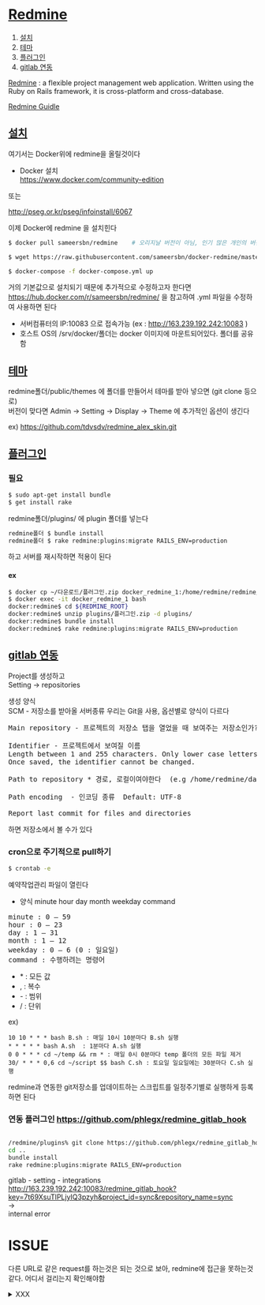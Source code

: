 # [Redmine](../README.md)<a name = "TOP"></a>
1. [설치](#install)
2. [테마](#theme)
3. [플러그인](#plugin)
4. [gitlab 연동](#gitlab)

[Redmine](https://www.redmine.org/) : a flexible project management web application. Written using the Ruby on Rails framework, it is cross-platform and cross-database.    

[Redmine Guidle](https://www.redmine.org/projects/redmine/wiki/Guide)  
    
    
    
## [설치](#TOP)<a name = "install">

여기서는 Docker위에 redmine을 올릴것이다 

+ Docker 설치  
https://www.docker.com/community-edition  

또는  
 
http://pseg.or.kr/pseg/infoinstall/6067  

이제 Docker에 redmine 을 설치힌다 

```bash
$ docker pull sameersbn/redmine    # 오리지날 버전이 아님, 인기 많은 개인의 버전

$ wget https://raw.githubusercontent.com/sameersbn/docker-redmine/master/docker-compose.yml

$ docker-compose -f docker-compose.yml up

```

거의 기본값으로 설치되기 때문에 추가적으로 수정하고자 한다면  
https://hub.docker.com/r/sameersbn/redmine/
을 참고하여  .yml 파일을 수정하여 사용하면 된다  

+ 서버컴퓨터의 IP:10083 으로 접속가능 (ex : http://163.239.192.242:10083  )   
+ 호스트 OS의 /srv/docker/폴더는 docker 이미지에 마운트되어있다. 폴더를 공유함      

## [테마](#TOP)<a name ="theme"></a>

redmine폴더/public/themes 에 폴더를 만들어서 테마를 받아 넣으면 (git clone 등으로)   
버전이 맞다면 Admin -> Setting -> Display -> Theme 에 추가적인 옵션이 생긴다    

ex) https://github.com/tdvsdv/redmine_alex_skin.git


## [플러그인](#TOP)<a name = "plugin"></a>

### 필요
```bash
$ sudo apt-get install bundle
$ get install rake 
```

redmine폴더/plugins/ 에 plugin 폴더를 넣는다

```bash
redmine폴더 $ bundle install
redmine폴더 $ rake redmine:plugins:migrate RAILS_ENV=production
```

하고 서버를 재시작하면 적용이 된다

#### ex 

```bash
$ docker cp ~/다운로드/플러그인.zip docker_redmine_1:/home/redmine/redmine/plugins/
$ docker exec -it docker_redmine_1 bash
docker:redmine$ cd ${REDMINE_ROOT}
docker:redmine$ unzip plugins/플러그인.zip -d plugins/
docker:redmine$ bundle install
docker:redmine$ rake redmine:plugins:migrate RAILS_ENV=production
```

## [gitlab 연동](#TOP)<a name = "gitlab"></a>

Project를 생성하고  
Setting -> repositories  

생성 양식  
SCM  - 저장소를 받아올 서버종류 우리는 Git을 사용, 옵션별로 양식이 다르다  

<pre>
Main repository - 프로젝트의 저장소 탭을 열었을 때 보여주는 저장소인가?

Identifier - 프로젝트에서 보여질 이름 
Length between 1 and 255 characters. Only lower case letters (a-z), numbers, dashes and underscores are allowed.
Once saved, the identifier cannot be changed.

Path to repository * 경로, 로컬이여야한다  (e.g /home/redmine/data/repo/OpenAudioLibraryStudy/.git)

Path encoding  - 인코딩 종류  Default: UTF-8

Report last commit for files and directories 
</pre>

하면 저장소에서 볼 수가 있다  

### cron으로 주기적으로 pull하기  
```bash
$ crontab -e
````

예약작업관리 파일이 열린다  

+ 양식
minute hour day month weekday command

<pre>
minute : 0 – 59
hour : 0 – 23
day : 1 – 31
month : 1 – 12
weekday : 0 – 6 (0 : 일요일)
command : 수행하려는 명령어
</pre>

+ \* : 모든 값 
+ , : 복수      
+ \- : 범위   
+ / : 단위


ex)
```
10 10 * * * bash B.sh : 매일 10시 10분마다 B.sh 실행   
* * * * * bash A.sh  : 1분마다 A.sh 실행  
0 0 * * * cd ~/temp && rm * : 매일 0시 0분마다 temp 폴더의 모든 파일 제거  
30/ * * * 0,6 cd ~/script $$ bash C.sh : 토요일 일요일에는 30분마다 C.sh 실행

```
redmine과 연동한 git저장소를 업데이트하는 스크립트를 일정주기별로 실행하게 등록하면 된다  


### 연동 플러그인   https://github.com/phlegx/redmine_gitlab_hook


```bash

/redmine/plugins% git clone https://github.com/phlegx/redmine_gitlab_hook.git
cd ..
bundle install
rake redmine:plugins:migrate RAILS_ENV=production
```  
gitlab - setting - integrations    
http://163.239.192.242:10083/redmine_gitlab_hook?key=7t69XsuTlPLjyIQ3pzyh&project_id=sync&repository_name=sync  
->  
internal error 

# ISSUE
다른 URL로 같은 request를 하는것은 되는 것으로 보아, redmine에 접근을 못하는것 같다. 어디서 걸리는지 확인해야함








    
<details><summary>XXX</summary>
    
# TODO
dcoker 로 redmine  
docker 설치는 함


## [설치](#TOP)

+ [Docker](https://www.docker.com/)  
설치  : http://pseg.or.kr/pseg/infoinstall/6067  

레드마인 : https://hub.docker.com/_/redmine/

도커 활용 : http://raccoonyy.github.io/docker-usages-for-dev-environment-setup/  

도커 버전 문서 :https://docs.docker.com/compose/compose-file/compose-versioning/#version-2


``` bash

$ sudo docker run -d --name redmine_mysql -e MYSQL_ROOT_PASSWORD=qwer1234 -e MYSQL_DATABASE=redmine_db mysql

$ sudo docker run -d --name some-redmine --link redmine_mysql:mysql redmine

$ curl -L https://github.com/docker/compose/releases/download/1.21.1/docker-compose-`uname -s`-`uname -m` -o /usr/local/bin/docker-compose

$  sudo chmod +x /usr/local/bin/docker-compose 

$ sudo apt-get install docker-compose -- 이전 버전 설치함



$ vim docker-compose.yml
```
<details><summary>docker-compose.yml</summary>
    
```
version: '3.1'

services:

    redmine:
        image: redmine
        restart : always
        container_name: redmine
        ports:
            - 8080:3000
        environment:
            REDMINE_DB_MYSQL: db
            REDMINE_DB_PASSWORD: qwer1234

    db:
            #image: mysql # error | mbind : operation not permmited 
            image: mysql:5.7
            restart: always
            ports:
                - 3306:3306
            environment:
                MYSQL_ROOT_PASSWORD: qwer1234
                MYSQL_DATABASE: redmine

```    
</details>



``` bash
$ sudo docker-compose -f docer-compose.yml up

```
초기 주소 : http://localhost:8080
초기 관리자 계정 : Login : admin  |  Password : admin  


sudo docker run -it redmine bash

https://www.redmineup.com/pages/help/installation/installing-redmine-on-ubuntu-16-04

https://www.redmineup.com/pages/help/installation/installing-redmine-on-ubuntu-16-04#Setting-a-secure-connection-HTTPS-in-nginx

```bash
subversion imagemagick libmagickwand-dev libcurl4-openssl-dev curl

# gpg --keyserver hkp://keys.gnupg.net --recv-keys D39DC0E3
# curl -L https://get.rvm.io | bash -s stable --ruby=2.2.6

```

[The Bitnami Redmine Stack](https://bitnami.com/stack/redmine)   
Bitnami 는 다른 패키지를 많이 사용하는 어플리케이션을 이용할때, 한번에 패키지를 설치하거나 패키지가 설치된 가상머신을 사용할 수 있게한다. 어플리케이션 마다 다른 구성의 Bitnami를 지원한다   

자신에 OS에 맞는 인스톨러를 받는다. 자신의 OS에 직접 설치할 수도 있고, 가상 머신을 사용할 수도 있다.  
+ Ubuntu 인스톨러   
  1. 추가적으로 설치할 구성요소  
  2. 설치 경로
  3. 레드마인 계정
      * You real name
      * Email Address
      * Login
      * Password    
  4. 언어  
  5. 이메일로 Notification 가능? 
  6. Redmine을 클라우드에서 구동(유료)
  7. 완료  
 
  
bitnami 를 이용한 편한 설치  
http://www.redmine.or.kr/projects/community/wiki/Linux

[bitnami](https://bitnami.com/)     
Bitnami has automated the ability to package, deploy and maintain applications, lowering the barrier to adoption for anyone to deploy and maintain a full spectrum of server applications, development stacks and infrastructure applications in virtually any format. 

Bitnami 로 하면 원래의 redmine 구조가 아닌 bitnami의 구조로 설치가 되며, 설정또한 원래의 설정퍼일과 bitnami에서 관리하는 설정파일이 따로 있어서 일이 많다  


  ## [접속](#TOP)<a name = "enter"></a>
  
  설치 폴더에서 manager-linux-x64.run을 실행  
  Go to Application 으로 사이트에 접속 할 수 있다 
  거기서 Admin 계정으로 로그인하면 환경설정 가능  
  
  ## [git](#TOP)<a name = "git"></a>
  
  Redmine의 프로젝트를 나의 git 과 연결히려면  
  project -> Settings -> Reoisutirues -> New Repository  
  + SCM : git
  + Main repository : option (default yes)
  + Identifier
  + Path to repository : e.g /home/ffe/git/OpenAudioLibraryStudy/.git
  
  하면은 project에 Repository 항목이 생긴다  
  처음 열때는 이전 commit기록을 다 불러오기 때문에 시간이 좀 걸린다  
  
  ### Issue : Redmine 의 repo는 local git과 연동되어있다. github와의 sync를 위해 주기적으로 update를 하거나 pull하거나 우선순위를 정해서 처리하는걸 생각해 봐야함
  
  ## [WEB](#TOP)<a name = "web"></a> 
  
  http://matoker.com/30183738344
  
  libapache2-mod-passenger
 ruby-dev
 
 https://community.bitnami.com/t/redmine-how-could-i-change-the-localhost-8080-to-public-url-example-com/23362/18
  
  
  </details>
